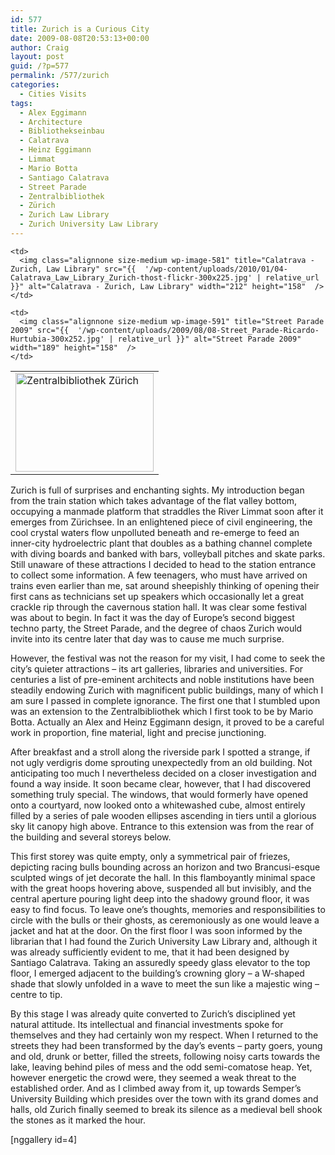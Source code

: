 ```yaml
---
id: 577
title: Zurich is a Curious City
date: 2009-08-08T20:53:13+00:00
author: Craig
layout: post
guid: /?p=577
permalink: /577/zurich
categories:
  - Cities Visits
tags:
  - Alex Eggimann
  - Architecture
  - Bibliothekseinbau
  - Calatrava
  - Heinz Eggimann
  - Limmat
  - Mario Botta
  - Santiago Calatrava
  - Street Parade
  - Zentralbibliothek
  - Zürich
  - Zurich Law Library
  - Zurich University Law Library
---
```

<table border="0">
  <tr>
    <td>
      <img class="alignnone size-medium wp-image-590" title="Zentralbibliothek Zürich" src="{{  '/wp-content/uploads/2009/08/02-Zentralbibliothek_Zürich_Wiki-Roland-zh-300x214.jpg' | relative_url }}" alt="Zentralbibliothek Zürich" width="221" height="158"  />
    </td>
    
    <td>
      <img class="alignnone size-medium wp-image-581" title="Calatrava - Zurich, Law Library" src="{{  '/wp-content/uploads/2010/01/04-Calatrava_Law_Library_Zurich-thost-flickr-300x225.jpg' | relative_url }}" alt="Calatrava - Zurich, Law Library" width="212" height="158"  />
    </td>
    
    <td>
      <img class="alignnone size-medium wp-image-591" title="Street Parade 2009" src="{{  '/wp-content/uploads/2009/08/08-Street_Parade-Ricardo-Hurtubia-300x252.jpg' | relative_url }}" alt="Street Parade 2009" width="189" height="158"  />
    </td>
  </tr>
</table>

Zurich is full of surprises and enchanting sights. My introduction began from the train station which takes advantage of the flat valley bottom, occupying a manmade platform that straddles the River Limmat soon after it emerges from Zürichsee. In an enlightened piece of civil engineering, the cool crystal waters flow unpolluted beneath and re-emerge to feed an inner-city hydroelectric plant that doubles as a bathing channel complete with diving boards and banked with bars, volleyball pitches and skate parks. Still unaware of these attractions I decided to head to the station entrance to collect some information. A few teenagers, who must have arrived on trains even earlier than me, sat around sheepishly thinking of opening their first cans as technicians set up speakers which occasionally let a great crackle rip through the cavernous station hall. It was clear some festival was about to begin. In fact it was the day of Europe’s second biggest techno party, the Street Parade, and the degree of chaos Zurich would invite into its centre later that day was to cause me much surprise.

However, the festival was not the reason for my visit, I had come to seek the city’s quieter attractions &#8211; its art galleries, libraries and universities. For centuries a list of pre-eminent architects and noble institutions have been steadily endowing Zurich with magnificent public buildings, many of which I am sure I passed in complete ignorance. The first one that I stumbled upon was an extension to the Zentralbibliothek which I first took to be by Mario Botta. Actually an Alex and Heinz Eggimann design, it proved to be a careful work in proportion, fine material, light and precise junctioning.

After breakfast and a stroll along the riverside park I spotted a strange, if not ugly verdigris dome sprouting unexpectedly from an old building. Not anticipating too much I nevertheless decided on a closer investigation and found a way inside. It soon became clear, however, that I had discovered something truly special. The windows, that would formerly have opened onto a courtyard, now looked onto a whitewashed cube, almost entirely filled by a series of pale wooden ellipses ascending in tiers until a glorious sky lit canopy high above. Entrance to this extension was from the rear of the building and several storeys below.

This first storey was quite empty, only a symmetrical pair of friezes, depicting racing bulls bounding across an horizon and two Brancusi-esque sculpted wings of jet decorate the hall. In this flamboyantly minimal space with the great hoops hovering above, suspended all but invisibly, and the central aperture pouring light deep into the shadowy ground floor, it was easy to find focus. To leave one’s thoughts, memories and responsibilities to circle with the bulls or their ghosts, as ceremoniously as one would leave a jacket and hat at the door. On the first floor I was soon informed by the librarian that I had found the Zurich University Law Library and, although it was already sufficiently evident to me, that it had been designed by Santiago Calatrava. Taking an assuredly speedy glass elevator to the top floor, I emerged adjacent to the building’s crowning glory – a W-shaped shade that slowly unfolded in a wave to meet the sun like a majestic wing &#8211; centre to tip.

By this stage I was already quite converted to Zurich’s disciplined yet natural attitude. Its intellectual and financial investments spoke for themselves and they had certainly won my respect. When I returned to the streets they had been transformed by the day’s events &#8211; party goers, young and old, drunk or better, filled the streets, following noisy carts towards the lake, leaving behind piles of mess and the odd semi-comatose heap. Yet, however energetic the crowd were, they seemed a weak threat to the established order. And as I climbed away from it, up towards Semper’s University Building which presides over the town with its grand domes and halls, old Zurich finally seemed to break its silence as a medieval bell shook the stones as it marked the hour.

[nggallery id=4]
